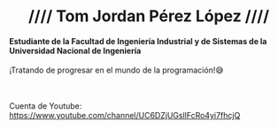 <h1 align="center"> ////  Tom Jordan Pérez López  //// </h1>
<h4>Estudiante de la Facultad de Ingeniería Industrial y de Sistemas de la Universidad Nacional de Ingeniería</h4>
¡Tratando de progresar en el mundo de la programación!😅

<br></br>
Cuenta de Youtube:
https://www.youtube.com/channel/UC6DZjUGsllFcRo4yi7fhcjQ
